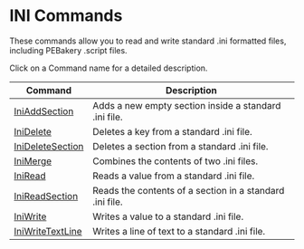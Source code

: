 # INI Commands

These commands allow you to read and write standard .ini formatted files, including PEBakery .script files.

Click on a Command name for a detailed description.

| Command | Description |
| --- | --- |
| [IniAddSection](./IniAddSection.md) | Adds a new empty section inside a standard .ini file. |
| [IniDelete](./IniDelete.md) | Deletes a key from a standard .ini file. |
| [IniDeleteSection](./IniDeleteSection.md) | Deletes a section from a standard .ini file. |
| [IniMerge](./IniMerge.md) | Combines the contents of two .ini files. |
| [IniRead](./IniRead.md) | Reads a value from a standard .ini file. |
| [IniReadSection](./IniReadSection.md) | Reads the contents of a section in a standard .ini file. |
| [IniWrite](./IniWrite.md) | Writes a value to a standard .ini file. |
| [IniWriteTextLine](./IniWriteTextLine.md) | Writes a line of text to a standard .ini file. |